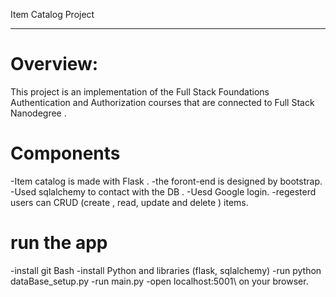Item Catalog Project 
_____________________

# Overview:
This project is an implementation of the Full Stack Foundations Authentication and
Authorization courses that are connected to Full Stack Nanodegree .

# Components
-Item catalog is made with Flask .
-the foront-end is designed by bootstrap.
-Used sqlalchemy to contact with the DB .
-Uesd Google login.
-regesterd users can CRUD (create , read, update and delete ) items.

# run the app
-install git Bash
-install Python and libraries (flask, sqlalchemy)
-run python dataBase_setup.py
-run main.py
-open localhost:5001\ on your browser.
